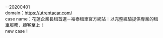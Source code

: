 --20200401<br>
domain：https://utrentacar.com/<br>
case name：花蓮企業長租首選－裕泰租車官方網站︱以完整經驗提供專業的租車服務，顧客至上！<br>
new case！<br>
